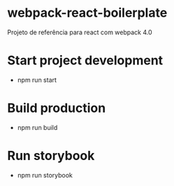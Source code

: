 # webpack-react-boilerplate
Projeto de referência para react com webpack 4.0

# Start project development
- npm run start

# Build production
- npm run build

# Run storybook
- npm run storybook
